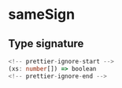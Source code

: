# sameSign

## Type signature

```typescript
<!-- prettier-ignore-start -->
(xs: number[]) => boolean
<!-- prettier-ignore-end -->
```
